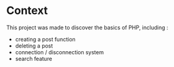 # Context

This project was made to discover the basics of PHP, including :
- creating a post function
- deleting a post
- connection / disconnection system
- search feature
